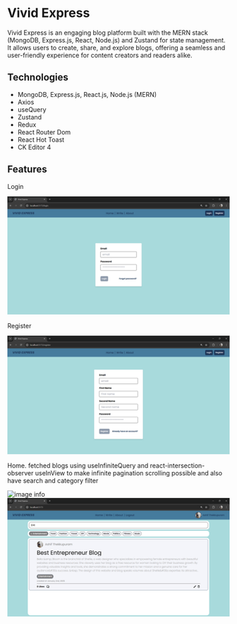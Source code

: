 # Vivid Express

Vivid Express is an engaging blog platform built with the MERN stack (MongoDB, Express.js, React, Node.js) and Zustand for state management. It allows users to create, share, and explore blogs, offering a seamless and user-friendly experience for content creators and readers alike.

## Technologies
- MongoDB, Express.js, React.js, Node.js (MERN)
- Axios
- useQuery
- Zustand
- Redux
- React Router Dom
- React Hot Toast
- CK Editor 4

## Features
Login <br />

![image info](screenshots/login.png) <br />

Register <br />

![image info](screenshots/register.png) <br />

Home. fetched blogs using useInfiniteQuery and react-intersection-observer useInView to make infinite pagination scrolling possible and also have search and category filter <br />

![image info](screenshots/home.png) <br />
![image info](screenshots/search-category-sort.png) <br />
